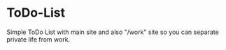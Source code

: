 # ToDo-List
Simple ToDo List with main site and also "/work" site so you can separate private life from work.
